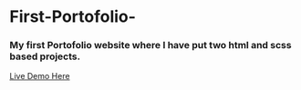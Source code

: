 # First-Portofolio-

### My first Portofolio website where I have put two html and scss based projects.

[Live Demo Here](https://dahmani01.github.io/First-Portofolio-/)
